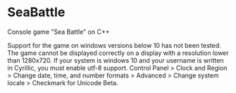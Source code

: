 # SeaBattle
Console game "Sea Battle" on C++

Support for the game on windows versions below 10 has not been tested.
The game cannot be displayed correctly on a display with a resolution lower than 1280x720.
If your system is windows 10 and your username is written in Cyrillic, you must enable utf-8 support.
Control Panel > Clock and Region > Change date, time, and number formats > Advanced > Change system locale > Checkmark for Unicode Beta. 
